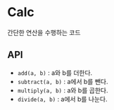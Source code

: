 # Calc

간단한 연산을 수행하는 코드


## API

- `add(a, b)` : a와 b를 더한다.
- `subtract(a, b)` : a에서 b를 뺀다.
- `multiply(a, b)` : a와 b를 곱한다.
- `divide(a, b)` : a에서 b를 나눈다.

